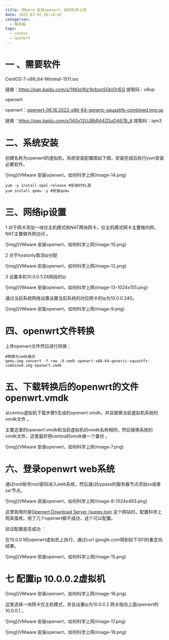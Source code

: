 ```yaml
---
title: VMware 安装openwrt，如何科学上网
date: 2022-03-02 20:14:02
categories:
  - 服务器
tags:
  - centos 
  - openwrt
---
```


# 一 、需要软件

CentOS-7-x86_64-Minimal-1511.iso 

链接：https://pan.baidu.com/s/1jN0q1Kz1krbooSGbjOrIEQ 
提取码：o8up



openwrt

openwrt：[openwrt-06.18.2022-x86-64-generic-squashfs-combined.img.gz](https://op.supes.top/firmware/x86_64/) 

链接：https://pan.baidu.com/s/1A0x12UJBbR44ZGuO467B_A 
提取码：iqm3

# 二、系统安装

创建名称为openwrt的虚拟机，系统安装配置图如下图，安装完成后执行yum安装必要软件。 

![img](VMware 安装openwrt，如何科学上网/image-14.png) 

```
yum -y install epel-release #安装EPEL源
yum install qemu -y #安装qemu
```

# 三、网络ip设置 

1 对于网卡添加一块仅主机模式和NAT两块网卡，仅主机模式网卡主要做内网，NAT主要做外网访问 。

![img](VMware 安装openwrt，如何科学上网/image-10.png)



2 对于hostonly取消ip分配 

![img](VMware 安装openwrt，如何科学上网/image-12.png) 

3 设置本机10.0.0.1/24网段的ip

![img](VMware 安装openwrt，如何科学上网/image-13-1024x155.png)

通过当前系统网络设置设置当前系统的对应网卡的ip为10.0.0.240。  

![img](VMware 安装openwrt，如何科学上网/image-9.png) 

# 四、openwrt文件转换 

上传openwrt文件然后进行转换： 

```
#转换为vmdk格式
qemu-img convert -f raw -O vmdk openwrt-x86-64-generic-squashfs-combined.img openwrt.vmdk 
```

# 五、下载转换后的openwrt的文件openwrt.vmdk

从centos虚拟机下载步骤5生成的openwrt.vmdk，并且替换当前虚拟机系统的vmdk文件 。

主要这里的openwrt.vmdk和当前虚拟机的vmdk名称相同，然后替换系统的vmdk文件，这里最好把centos的vmdk做一个备份 。

![img](VMware 安装openwrt，如何科学上网/image-7.png) 

# 六、登录openwrt web系统 

通过root账号root密码进入web系统，然后通过bypass的服务器节点添加ss或者ssr节点。 

![img](VMware 安装openwrt，如何科学上网/image-8-1024x493.png)

这里我用的是[Openwrt Download Server (supes.top)](https://op.supes.top/firmware/x86_64/) 这个网站的，配置科学上网真蛋疼。用了几个openwrt都不成功，这个可以配置。 

验证配置是否成功 ：

在10.0.0.1的openwrt虚拟机上执行，通过curl google.com得到如下301的重定向结果。

![img](VMware 安装openwrt，如何科学上网/image-15.png) 

# 七 配置ip 10.0.0.2虚拟机 

![img](VMware 安装openwrt，如何科学上网/image-16.png) 

这里选择一块网卡仅主机模式，并且设置ip为10.0.0.2 网关指向上面openwrt的10.0.0.1 。 

![img](VMware 安装openwrt，如何科学上网/image-17.png) 

![img](VMware 安装openwrt，如何科学上网/image-18.png) 